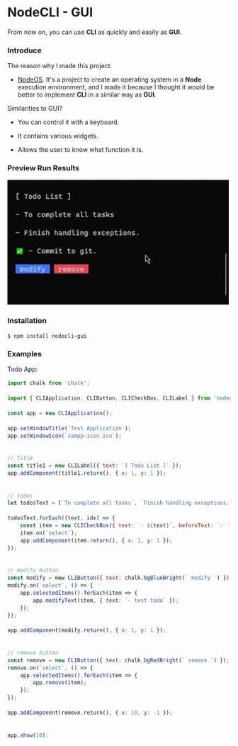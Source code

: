 # NodeCLI - GUI  

From now on, you can use **CLI** as quickly and easily as **GUI**.

### Introduce

The reason why I made this project.

- [NodeOS](https://github.com/ICe1BotMaker/node-os). It's a project to create an operating system in a **Node** execution environment, and I made it because I thought it would be better to implement **CLI** in a similar way as **GUI**.

Similarities to GUI?

- You can control it with a keyboard.

- It contains various widgets.

- Allows the user to know what function it is.

### Preview Run Results

<img src="./imgs/intro.gif" style="width: 500px">

### Installation

```
$ npm install nodecli-gui
```

### Examples

Todo App:

```js
import chalk from 'chalk';

import { CLIApplication, CLIButton, CLICheckBox, CLILabel } from 'nodecli-gui';

const app = new CLIApplication();

app.setWindowTitle(`Test Application`);
app.setWindowIcon(`xampp-icon.ico`);


// Title
const title1 = new CLILabel({ text: `[ Todo List ]` });
app.addComponent(title1.return(), { x: 1, y: 1 });


// todos
let todosText = [`To complete all tasks`, `Finish handling exceptions.`, `Commit to git.`];

todosText.forEach((text, idx) => {
    const item = new CLICheckBox({ text: `- ${text}`, beforeText: `✅ `, bool: idx === 2 });
    item.on(`select`);
    app.addComponent(item.return(), { x: 1, y: 1 });
});


// modify button
const modify = new CLIButton({ text: chalk.bgBlueBright(` modify `) });
modify.on(`select`, () => {
    app.selectedItems().forEach(item => {
        app.modifyText(item, { text: `- test todo` });
    });
});

app.addComponent(modify.return(), { x: 1, y: 1 });


// remove button
const remove = new CLIButton({ text: chalk.bgRedBright(` remove `) });
remove.on(`select`, () => {
    app.selectedItems().forEach(item => {
        app.remove(item);
    });
});

app.addComponent(remove.return(), { x: 10, y: -1 });


app.show(10);
```
